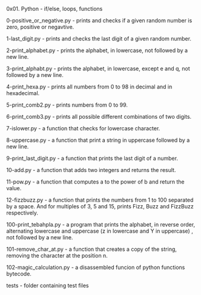 0x01. Python - if/else, loops, functions

0-positive_or_negative.py - prints and checks if a given random number is zero,
			  positive or negavtive.

1-last_digit.py - prints and checks the last digit of a given random number.

2-print_alphabet.py - prints the alphabet, in lowercase, not followed by a
		    new line.

3-print_alphabt.py -  prints the alphabet, in lowercase, except e and q, not
		   followed by a new line.

4-print_hexa.py - prints all numbers from 0 to 98 in decimal and in hexadecimal.

5-print_comb2.py - prints numbers from 0 to 99.

6-print_comb3.py - prints all possible different combinations of two digits.

7-islower.py - a function that checks for lowercase character.

8-uppercase.py - a function that print a string in uppercase followed by a
	       new line.

9-print_last_digit.py - a function that prints the last digit of a number.

10-add.py - a function that adds two integers and returns the result.

11-pow.py - a function that computes a to the power of b and return the value.

12-fizzbuzz.py - a function that prints the numbers from 1 to 100 separated by
	       a space. And for multiples of 3, 5 and 15, prints Fizz, Buzz and
	       FizzBuzz respectively.

100-print_tebahpla.py - a program that prints the alphabet, in reverse order,
		      alternating lowercase and uppercase (z in lowercase and
		      Y in uppercase) , not followed by a new line.

101-remove_char_at.py - a function that creates a copy of the string, removing
		      the character at the position n.

102-magic_calculation.py - a disassembled funcion of python functions bytecode.

tests - folder containing test files